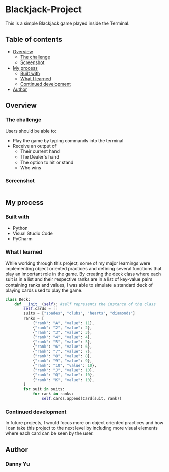 # Blackjack-Project

This is a simple Blackjack game played inside the Terminal.

## Table of contents

- [Overview](#overview)
  - [The challenge](#the-challenge)
  - [Screenshot](#screenshot)
- [My process](#my-process)
  - [Built with](#built-with)
  - [What I learned](#what-i-learned)
  - [Continued development](#continued-development)
- [Author](#author)

## Overview

### The challenge

Users should be able to:

- Play the game by typing commands into the terminal
- Receive an output of
  - Their current hand
  - The Dealer's hand
  - The option to hit or stand
  - Who wins

### Screenshot

![]()

## My process

### Built with

- Python
- Visual Studio Code
- PyCharm

### What I learned

While working through this project, some of my major learnings were implementing object oriented practices and defining several functions that play an important role in the game. By creating the deck class where each suit is in a list and their respective ranks are in a list of key-value pairs containing ranks and values, I was able to simulate a standard deck of playing cards used to play the game.

```python
class Deck:
    def __init__(self): #self represents the instance of the class
        self.cards = []
        suits = ["spades", "clubs", "hearts", "diamonds"]
        ranks = [
            {"rank": "A", "value": 11},
            {"rank": "2", "value": 2},
            {"rank": "3", "value": 3},
            {"rank": "4", "value": 4},
            {"rank": "5", "value": 5},
            {"rank": "6", "value": 6},
            {"rank": "7", "value": 7},
            {"rank": "8", "value": 8},
            {"rank": "9", "value": 9},
            {"rank": "10", "value": 10},
            {"rank": "J", "value": 10},
            {"rank": "Q", "value": 10},
            {"rank": "K", "value": 10},
        ]
        for suit in suits:
            for rank in ranks:
                self.cards.append(Card(suit, rank))
```

### Continued development

In future projects, I would focus more on object oriented practices and how I can take this project to the next level by including more visual elements where each card can be seen by the user.

## Author

### Danny Yu
